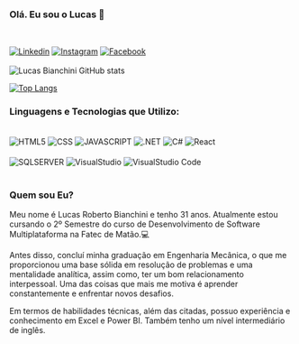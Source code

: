 ### Olá. Eu sou o Lucas 👋
<br/>

[![Linkedin](https://img.shields.io/badge/LinkedIn-0077B5?style=for-the-badge&logo=linkedin&logoColor=white)](https://www.linkedin.com/in/lucasbianch/)
[![Instagram](https://img.shields.io/badge/Instagram-E4405F?style=for-the-badge&logo=instagram&logoColor=white)](https://www.instagram.com/lucasbianch/)
[![Facebook](https://img.shields.io/badge/Facebook-1877F2?style=for-the-badge&logo=facebook&logoColor=white)](https://www.facebook.com/LucasRBianch)
<br/>
<br/>
![Lucas Bianchini GitHub stats](https://github-readme-stats.vercel.app/api?username=LucasBianch&show_icons=true&theme=tokyonight)

[![Top Langs](https://github-readme-stats.vercel.app/api/top-langs/?username=LucasBianch&layout=compact)](https://github.com/anuraghazra/github-readme-stats)

### Linguagens e Tecnologias que Utilizo:

<div style="display: inline_block"><br/>
    <img align= "center" alt="HTML5" src="https://img.shields.io/badge/HTML5-E34F26?style=for-the-badge&logo=html5&logoColor=white" />
    <img align= "center" alt="CSS" src="https://img.shields.io/badge/CSS3-1572B6?style=for-the-badge&logo=css3&logoColor=white" />
    <img align= "center" alt="JAVASCRIPT" src="https://img.shields.io/badge/JavaScript-F7DF1E?style=for-the-badge&logo=javascript&logoColor=black" />
    <img align= "center" alt=".NET" src="https://img.shields.io/badge/.NET-5C2D91?style=for-the-badge&logo=.net&logoColor=white" />
    <img align= "center" alt="C#" src="https://img.shields.io/badge/C%23-239120?style=for-the-badge&logo=c-sharp&logoColor=white" />
    <img align= "center" alt="React" src="https://img.shields.io/badge/React-20232A?style=for-the-badge&logo=react&logoColor=61DAFB" /><br/><br/>
    <img align= "center" alt="SQLSERVER" src="https://img.shields.io/badge/Microsoft_SQL_Server-CC2927?style=for-the-badge&logo=microsoft-sql-server&logoColor=white" />
    <img align= "center" alt="VisualStudio" src="https://img.shields.io/badge/Visual_Studio-5C2D91?style=for-the-badge&logo=visual%20studio&logoColor=white" />
    <img align= "center" alt="VisualStudio Code" src="https://img.shields.io/badge/Visual_Studio_Code-0078D4?style=for-the-badge&logo=visual%20studio%20code&logoColor=white" />    
</div><br/>

### Quem sou Eu?

Meu nome é Lucas Roberto Bianchini e tenho 31 anos. Atualmente estou cursando o 2º Semestre do curso de Desenvolvimento de Software Multiplataforma na Fatec de Matão.💻

Antes disso, concluí minha graduação em Engenharia Mecânica, o que me proporcionou uma base sólida em resolução de problemas e uma mentalidade analítica, assim como, ter um bom relacionamento interpessoal. Uma das coisas que mais me motiva é aprender constantemente e enfrentar novos desafios. 

Em termos de habilidades técnicas, além das citadas, possuo experiência e conhecimento em Excel e Power BI. Também tenho um nível intermediário de inglês.
